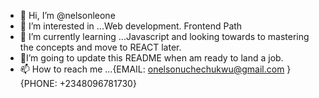 - 👋 Hi, I’m @nelsonleone
- 👀 I’m interested in ...Web development. Frontend Path
- 🌱 I’m currently learning ...Javascript and looking towards to mastering the concepts and move to REACT later.
- 💞️I’m going to update this README when am ready to land a job.
- 📫 How to reach me ...{EMAIL: onelsonuchechukwu@gmail.com }    {PHONE: +2348096781730}

<!---
nelsonleone/nelsonleone is a ✨ special ✨ repository because its `README.md` (this file) appears on your GitHub profile.
You can click the Preview link to take a look at your changes.
--->

